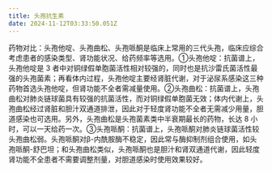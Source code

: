 ```yaml
---
title: 头孢抗生素
date: 2024-11-12T03:33:50.051Z
---
```


药物对比：头孢他啶、头孢曲松、头孢哌酮是临床上常用的三代头孢，临床应综合考虑患者的感染类型、肾功能状况、给药频率等选用。①头孢他啶：抗菌谱上，头孢他啶是 3 者中对铜绿假单胞菌活性相对较强的，同时也是抗沙雷氏菌活性最强的头孢菌素；再看体内过程，头孢他啶主要经肾脏代谢，对于泌尿系感染这三种药物首选头孢他啶，但肾功能不全者需减量使用。②头孢曲松：抗菌谱上，头孢曲松对肺炎链球菌具有较强的抗菌活性，而对铜绿假单胞菌无效；体内代谢上，头孢曲松经过肾脏和胆汁双通道排泄，因此对于轻度肾功能不全者无需减少用量，胆道感染也可选用。另外，头孢曲松是头孢菌素类中半衰期最长的药物，长达 8 小时，可以一天给药一次。③头孢哌酮：抗菌谱上，头孢哌酮对肺炎链球菌活性较头孢曲松弱。头孢哌酮对β-内酰胺酶不稳定，因此常与酶抑制剂组合使用，如头孢哌酮-舒巴坦；和头孢曲松类似，头孢哌酮也是胆汁和肾双通道代谢，因此轻度肾功能不全患者不需要调整剂量，对胆道感染时使用效果较好。